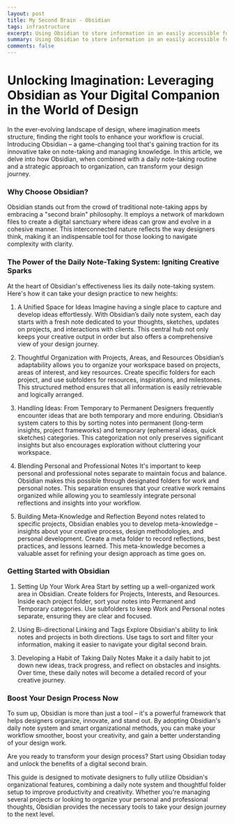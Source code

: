```yaml
---
layout: post
title: My Second Brain - Obsidian
tags: infrastructure
excerpt: Using Obsidian to store information in an easily accessible format.
summary: Using Obsidian to store information in an easily accessible format.
comments: false
---
```


# Unlocking Imagination: Leveraging Obsidian as Your Digital Companion in the World of Design

In the ever-evolving landscape of design, where imagination meets structure, finding the right tools to enhance your workflow is crucial. Introducing Obsidian – a game-changing tool that's gaining traction for its innovative take on note-taking and managing knowledge. In this article, we delve into how Obsidian, when combined with a daily note-taking routine and a strategic approach to organization, can transform your design journey.

### Why Choose Obsidian?
Obsidian stands out from the crowd of traditional note-taking apps by embracing a "second brain" philosophy. It employs a network of markdown files to create a digital sanctuary where ideas can grow and evolve in a cohesive manner. This interconnected nature reflects the way designers think, making it an indispensable tool for those looking to navigate complexity with clarity.

### The Power of the Daily Note-Taking System: Igniting Creative Sparks
At the heart of Obsidian's effectiveness lies its daily note-taking system. Here's how it can take your design practice to new heights:

1. A Unified Space for Ideas
Imagine having a single place to capture and develop ideas effortlessly. With Obsidian’s daily note system, each day starts with a fresh note dedicated to your thoughts, sketches, updates on projects, and interactions with clients. This central hub not only keeps your creative output in order but also offers a comprehensive view of your design journey.

2. Thoughtful Organization with Projects, Areas, and Resources
Obsidian’s adaptability allows you to organize your workspace based on projects, areas of interest, and key resources. Create specific folders for each project, and use subfolders for resources, inspirations, and milestones. This structured method ensures that all information is easily retrievable and logically arranged.

3. Handling Ideas: From Temporary to Permanent
Designers frequently encounter ideas that are both temporary and more enduring. Obsidian’s system caters to this by sorting notes into permanent (long-term insights, project frameworks) and temporary (ephemeral ideas, quick sketches) categories. This categorization not only preserves significant insights but also encourages exploration without cluttering your workspace.

4. Blending Personal and Professional Notes
It's important to keep personal and professional notes separate to maintain focus and balance. Obsidian makes this possible through designated folders for work and personal notes. This separation ensures that your creative work remains organized while allowing you to seamlessly integrate personal reflections and insights into your workflow.

5. Building Meta-Knowledge and Reflection
Beyond notes related to specific projects, Obsidian enables you to develop meta-knowledge – insights about your creative process, design methodologies, and personal development. Create a meta folder to record reflections, best practices, and lessons learned. This meta-knowledge becomes a valuable asset for refining your design approach as time goes on.

### Getting Started with Obsidian
1. Setting Up Your Work Area
Start by setting up a well-organized work area in Obsidian. Create folders for Projects, Interests, and Resources. Inside each project folder, sort your notes into Permanent and Temporary categories. Use subfolders to keep Work and Personal notes separate, ensuring they are clear and focused.

2. Using Bi-directional Linking and Tags
Explore Obsidian's ability to link notes and projects in both directions. Use tags to sort and filter your information, making it easier to navigate your digital second brain.

3. Developing a Habit of Taking Daily Notes
Make it a daily habit to jot down new ideas, track progress, and reflect on obstacles and insights. Over time, these daily notes will become a detailed record of your creative journey.

### Boost Your Design Process Now
To sum up, Obsidian is more than just a tool – it's a powerful framework that helps designers organize, innovate, and stand out. By adopting Obsidian's daily note system and smart organizational methods, you can make your workflow smoother, boost your creativity, and gain a better understanding of your design work.

Are you ready to transform your design process? Start using Obsidian today and unlock the benefits of a digital second brain.

This guide is designed to motivate designers to fully utilize Obsidian's organizational features, combining a daily note system and thoughtful folder setup to improve productivity and creativity. Whether you're managing several projects or looking to organize your personal and professional thoughts, Obsidian provides the necessary tools to take your design journey to the next level.
